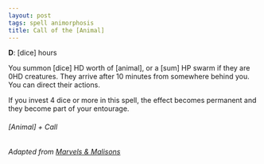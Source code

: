 ```yaml
---
layout: post
tags: spell animorphosis
title: Call of the [Animal]
---
```


**D**: [dice] hours

You summon [dice] HD worth of [animal], or a [sum] HP swarm if they are 0HD creatures. They arrive after 10 minutes from somewhere behind you. You can direct their actions.

If you invest 4 dice or more in this spell, the effect becomes permanent and they become part of your entourage.

###### *[Animal] + Call*

###### Adapted from [Marvels & Malisons](https://www.drivethrurpg.com/product/211911/Marvels--Malisons)
